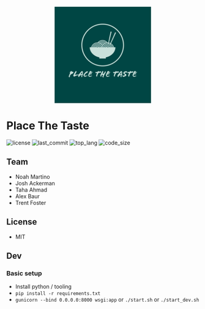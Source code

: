 <p align="center"><img width=50% src="https://raw.githubusercontent.com/jackerman76/PlaceTheTaste/master/branding/ptt_logo_color.jpeg"></p>

# Place The Taste

![license](https://img.shields.io/github/license/jackerman76/PlaceTheTaste?style=flat-square) ![last_commit](https://img.shields.io/github/last-commit/jackerman76/PlaceTheTaste?style=flat-square) ![top_lang](https://img.shields.io/github/languages/top/jackerman76/PlaceTheTaste?style=flat-square) ![code_size](https://img.shields.io/github/languages/code-size/jackerman76/PlaceTheTaste?style=flat-square)

## Team

* Noah Martino
* Josh Ackerman
* Taha Ahmad
* Alex Baur
* Trent Foster

## License

* MIT

## Dev

### Basic setup

* Install python / tooling
* ```pip install -r requirements.txt```
* ```gunicorn --bind 0.0.0.0:8000 wsgi:app``` or ```./start.sh``` or ```./start_dev.sh```
